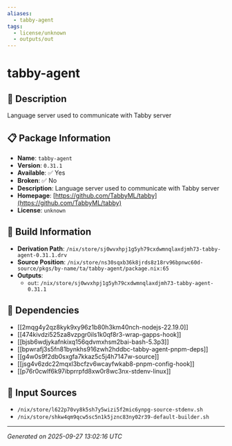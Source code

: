 ```yaml
---
aliases:
  - tabby-agent
tags:
  - license/unknown
  - outputs/out
---
```


# tabby-agent

## 📝 Description

Language server used to communicate with Tabby server

## 📋 Package Information

- **Name**: `tabby-agent`
- **Version**: `0.31.1`
- **Available**: ✅ Yes
- **Broken**: ✅ No
- **Description**: Language server used to communicate with Tabby server
- **Homepage**: [https://github.com/TabbyML/tabby](https://github.com/TabbyML/tabby)
- **License**: `unknown`

## 🔧 Build Information

- **Derivation Path**: `/nix/store/sj0wvxhpj1g5yh79cxdwmnqlaxdjmh73-tabby-agent-0.31.1.drv`
- **Source Position**: `/nix/store/ns30sqxb36k8jrds8z18rv96bpnwc60d-source/pkgs/by-name/ta/tabby-agent/package.nix:65`
- **Outputs**:
  - `out`:  `/nix/store/sj0wvxhpj1g5yh79cxdwmnqlaxdjmh73-tabby-agent-0.31.1`

## 🔗 Dependencies

- [[2mqg4y2qz8kyk9xy96z1b80h3km40nch-nodejs-22.19.0]]
- [[474kivdzi525za8vzpgr0ils1k0qf8r3-wrap-gapps-hook]]
- [[bjsb6wdjykafnkixq156qdvmxhsm2bai-bash-5.3p3]]
- [[bpwrafj3s5fn81bynkhs916zwh2hddbc-tabby-agent-pnpm-deps]]
- [[g4w0s9f2db0sxgfa7kkaz5c5j4h7147w-source]]
- [[jsg4v6zdc22mqxl3bcfzv6wcayfwkab8-pnpm-config-hook]]
- [[p76r0cwlf6k97ibprrpfd8xw0r8wc3nx-stdenv-linux]]

## 📁 Input Sources

- `/nix/store/l622p70vy8k5sh7y5wizi5f2mic6ynpg-source-stdenv.sh`
- `/nix/store/shkw4qm9qcw5sc5n1k5jznc83ny02r39-default-builder.sh`

---
*Generated on 2025-09-27 13:02:16 UTC*
